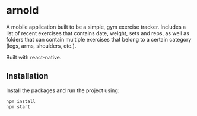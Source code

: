 # arnold

A mobile application built to be a simple, gym exercise tracker. Includes a list of recent exercises that contains date, weight, sets and reps, as well as folders that can contain multiple exercises that belong to a certain category (legs, arms, shoulders, etc.). 

Built with react-native.


## Installation

Install the packages and run the project using:

```bash
npm install
npm start
```
    


